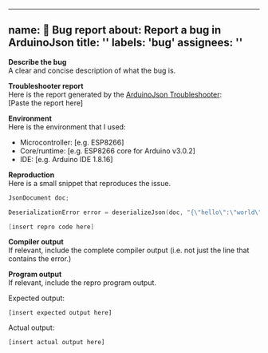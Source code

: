 <!-- 
<!-- Copyright 2025 Michael V. Schaefer
<!-- 
<!-- Licensed under the Apache License, Version 2.0 (the "License");
<!-- you may not use this file except in compliance with the License.
<!-- You may obtain a copy of the License at:
<!-- 
<!--     http://www.apache.org/licenses/LICENSE-2.0
<!-- 
<!-- Unless required by applicable law or agreed to in writing, software
<!-- distributed under the License is distributed on an "AS IS" BASIS,
<!-- WITHOUT WARRANTIES OR CONDITIONS OF ANY KIND, either express or implied.
<!-- See the License for the specific language governing permissions and
<!-- limitations under the License.
-->

---
name: 🐛 Bug report
about: Report a bug in ArduinoJson
title: ''
labels: 'bug'
assignees: ''
---

<!-- ⚠️ IMPORTANT ⚠️
Before opening a bug report, please use the ArduinoJson Troubleshooter as it may find a solution to your issue; if not, please include the  Troubleshooter's report in the description.
-->

**Describe the bug**  
A clear and concise description of what the bug is.

**Troubleshooter report**  
Here is the report generated by the [ArduinoJson Troubleshooter](https://arduinojson.org/v7/troubleshooter/):  
[Paste the report here]

**Environment**  
Here is the environment that I used:
* Microcontroller: [e.g. ESP8266]
* Core/runtime: [e.g. ESP8266 core for Arduino v3.0.2]
* IDE: [e.g. Arduino IDE 1.8.16]

**Reproduction**  
Here is a small snippet that reproduces the issue.

```c++
JsonDocument doc;

DeserializationError error = deserializeJson(doc, "{\"hello\":\"world\"}");

[insert repro code here]
```

**Compiler output**    
If relevant, include the complete compiler output (i.e. not just the line that contains the error.)


**Program output**  
If relevant, include the repro program output.

Expected output:

```
[insert expected output here]
```

Actual output:

```
[insert actual output here]
```

